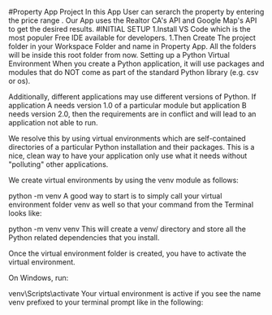 #Property App Project
In this App User can serarch the property by entering the price range . Our App uses the Realtor CA's API and Google Map's API to get the desired results.
#INITIAL SETUP
1.Install VS Code which is the most populer Free IDE available for developers.
1.Then Create The project folder in your Workspace Folder and name in Property App. All the folders will be inside this root folder from now.
Setting up a Python Virtual Environment
When you create a Python application, it will use packages and modules that do NOT come as part of the standard Python library (e.g. csv or os).

Additionally, different applications may use different versions of Python. If application A needs version 1.0 of a particular module but application B needs version 2.0, then the requirements are in conflict and will lead to an application not able to run.

We resolve this by using virtual environments which are self-contained directories of a particular Python installation and their packages. This is a nice, clean way to have your application only use what it needs without "polluting" other applications.

We create virtual environments by using the venv module as follows:

python -m venv <name of the virtual environment folder>
A good way to start is to simply call your virtual environment folder venv as well so that your command from the Terminal looks like:

python -m venv venv
This will create a venv/ directory and store all the Python related dependencies that you install.

Once the virtual environment folder is created, you have to activate the virtual environment.

On Windows, run:

venv\Scripts\activate
Your virtual environment is active if you see the name venv prefixed to your terminal prompt like in the following:



